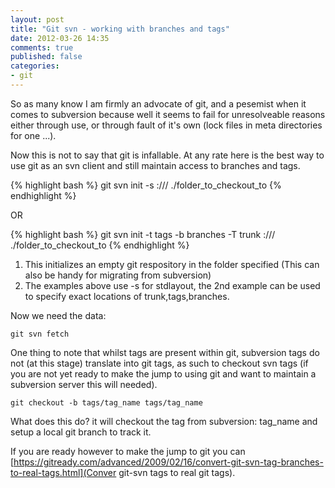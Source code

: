```yaml
---
layout: post
title: "Git svn - working with branches and tags"
date: 2012-03-26 14:35
comments: true
published: false 
categories:
- git
---
```


So as many know I am firmly an advocate of git, and a pesemist when it comes to subversion because well it seems to fail for unresolveable reasons either through use, or through fault of it's own (lock files in meta directories for one ...).

Now this is not to say that git is infallable. At any rate here is the best way to use git as an svn client and still maintain access to branches and tags.

{% highlight bash %}
git svn init -s <protocol>://<FQDN of server>/<repo path> ./folder_to_checkout_to
{% endhighlight %}

OR

{% highlight bash %}
git svn init -t tags -b branches -T trunk <protocol>://<FQDN of server>/<repo path> ./folder_to_checkout_to
{% endhighlight %}

1. This initializes an empty git respository in the folder specified (This can also be handy for migrating from subversion)
2. The examples above use -s for stdlayout, the 2nd example can be used to specify exact locations of trunk,tags,branches.


Now we need the data:

`git svn fetch`


One thing to note that whilst tags are present within git, subversion tags do not (at this stage) translate into git tags, as such to checkout svn tags (if you are not yet ready to make the jump to using git and want to maintain a subversion server this will needed).

`git checkout -b tags/tag_name tags/tag_name`

What does this do? it will checkout the tag from subversion: tag_name and setup a local git branch to track it.

If you are ready however to make the jump to git you can [https://gitready.com/advanced/2009/02/16/convert-git-svn-tag-branches-to-real-tags.html](Conver git-svn tags to real git tags).


